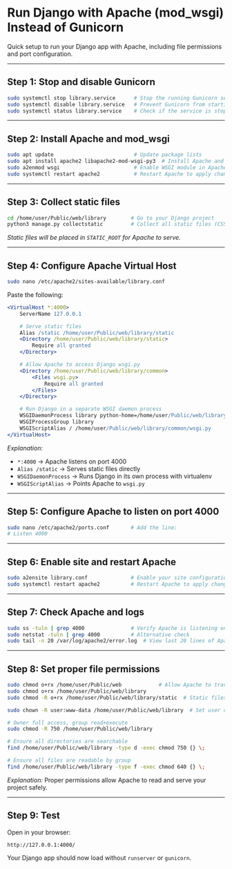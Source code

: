# Run Django with Apache (mod_wsgi) Instead of Gunicorn

Quick setup to run your Django app with Apache, including file permissions and port configuration.

---

## **Step 1: Stop and disable Gunicorn**

```bash
sudo systemctl stop library.service      # Stop the running Gunicorn service immediately
sudo systemctl disable library.service   # Prevent Gunicorn from starting on boot
sudo systemctl status library.service    # Check if the service is stopped
```

---

## **Step 2: Install Apache and mod_wsgi**

```bash
sudo apt update                          # Update package lists
sudo apt install apache2 libapache2-mod-wsgi-py3  # Install Apache and WSGI module
sudo a2enmod wsgi                        # Enable WSGI module in Apache
sudo systemctl restart apache2           # Restart Apache to apply changes
```

---

## **Step 3: Collect static files**

```bash
cd /home/user/Public/web/library        # Go to your Django project
python3 manage.py collectstatic         # Collect all static files (CSS, JS, images)
```

*Static files will be placed in `STATIC_ROOT` for Apache to serve.*

---

## **Step 4: Configure Apache Virtual Host**

```bash
sudo nano /etc/apache2/sites-available/library.conf
```

Paste the following:

```apache
<VirtualHost *:4000>
    ServerName 127.0.0.1

    # Serve static files
    Alias /static /home/user/Public/web/library/static
    <Directory /home/user/Public/web/library/static>
        Require all granted
    </Directory>

    # Allow Apache to access Django wsgi.py
    <Directory /home/user/Public/web/library/common>
        <Files wsgi.py>
            Require all granted
        </Files>
    </Directory>

    # Run Django in a separate WSGI daemon process
    WSGIDaemonProcess library python-home=/home/user/Public/web/library/venv python-path=/home/user/Public/web/library
    WSGIProcessGroup library
    WSGIScriptAlias / /home/user/Public/web/library/common/wsgi.py
</VirtualHost>
```

*Explanation:*

* `*:4000` → Apache listens on port 4000
* `Alias /static` → Serves static files directly
* `WSGIDaemonProcess` → Runs Django in its own process with virtualenv
* `WSGIScriptAlias` → Points Apache to `wsgi.py`

---

## **Step 5: Configure Apache to listen on port 4000**

```bash
sudo nano /etc/apache2/ports.conf       # Add the line:
# Listen 4000
```

---

## **Step 6: Enable site and restart Apache**

```bash
sudo a2ensite library.conf              # Enable your site configuration
sudo systemctl restart apache2          # Restart Apache to apply changes
```

---

## **Step 7: Check Apache and logs**

```bash
sudo ss -tuln | grep 4000               # Verify Apache is listening on port 4000
sudo netstat -tuln | grep 4000          # Alternative check
sudo tail -n 20 /var/log/apache2/error.log  # View last 20 lines of Apache error log
```

---

## **Step 8: Set proper file permissions**

```bash
sudo chmod o+rx /home/user/Public/web            # Allow Apache to traverse home directory
sudo chmod o+rx /home/user/Public/web/library
sudo chmod -R o+rx /home/user/Public/web/library/static  # Static files readable by Apache

sudo chown -R user:www-data /home/user/Public/web/library  # Set user owner, Apache group

# Owner full access, group read+execute
sudo chmod -R 750 /home/user/Public/web/library

# Ensure all directories are searchable
find /home/user/Public/web/library -type d -exec chmod 750 {} \;

# Ensure all files are readable by group
find /home/user/Public/web/library -type f -exec chmod 640 {} \;
```

*Explanation:* Proper permissions allow Apache to read and serve your project safely.

---

## **Step 9: Test**

Open in your browser:

```
http://127.0.0.1:4000/
```

Your Django app should now load without `runserver` or `gunicorn`.


